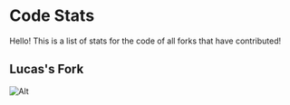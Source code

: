 # Code Stats

Hello! This is a list of stats for the code of all forks that have contributed!

## Lucas's Fork
![Alt](https://repobeats.axiom.co/api/embed/3dceb6b21d392620b80257f2da42bf06b915356a.svg "Repobeats analytics image")
